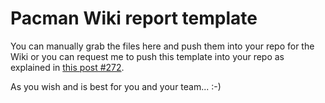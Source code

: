 # Pacman Wiki report template

You can manually grab the files here and push them into your repo for the Wiki or you can request me to push this template into your repo as explained in [this post #272](https://edstem.org/au/courses/8118/discussion/1056277).

As you wish and is best for you and your team... :-)
